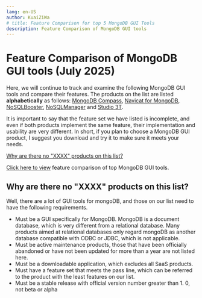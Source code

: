 ```yaml
---
lang: en-US
author: KuaiZiWa
# title: Feature Comparison for top 5 MongoDB GUI Tools
description: Feature Comparison of MongoDB GUI tools
---
```


# Feature Comparison of MongoDB GUI tools (July 2025)

Here, we will continue to track and examine the following MongoDB GUI tools and compare their features. The products on the list are listed **alphabetically** as follows: [MongoDB Compass](https://www.mongodb.com/products/compass), [Navicat for MongoDB](https://navicat.com/en/products/navicat-for-mongodb), [NoSQLBooster](https://nosqlbooster.com), [NoSQLManager](https://www.mongodbmanager.com) and [Studio 3T](https://studio3t.com).

It is important to say that the feature set we have listed is incomplete, and even if both products implement the same feature, their implementation and usability are very different. In short, if you plan to choose a MongoDB GUI product, I suggest you download and try it to make sure it meets your needs.

[Why are there no "XXXX" products on this list?](/#why-are-there-no-xxxx-products-on-this-list)

[Click here to view](http://kuaiziwa.github.io/mongodb-gui-tools) feature comparison of top MongoDB GUI tools.

## Why are there no "XXXX" products on this list?
Well, there are a lot of GUI tools for mongoDB, and those on our list need to have the following requirements.

- Must be a GUI specifically for MongoDB. MongoDB is a document database, which is very different from a relational database. Many products aimed at relational databases only regard mongoDB as another database compatible with ODBC or JDBC, which is not applicable.
- Must be active maintenance products, those that have been officially abandoned or have not been updated for more than a year are not listed here.
- Must be a downloadable application, which excludes all SaaS products.
- Must have a feature set that meets the pass line, which can be referred to the product with the least features on our list.
- Must be a stable release with official version number greater than 1. 0, not beta or alpha
